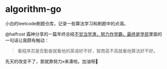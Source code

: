 # algorithm-go

小白的leetcode刷题仓库，记录一些算法学习和刷题中的点滴。

@halfrost 霜神分享的一篇年终总结[不甘当学渣，努力作学霸，最终是学民](https://halfrost.com/halfrost_2019/#toc-15)里面的一句话让我颇有触动：

> 看程序员是否勤奋就看他的英语好不好，智商高不高就看他算法好不好。

先天的改变不了，那就靠努力✊来凑啦。加油呀💪


